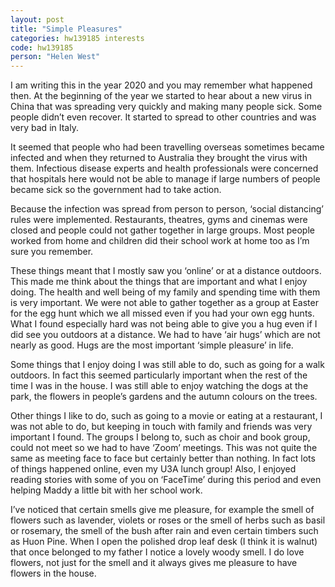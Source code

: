 ```yaml
---
layout: post
title: "Simple Pleasures"
categories: hw139185 interests
code: hw139185
person: "Helen West"
---
```


I am writing this in the year 2020 and you may remember what happened then. At the beginning of the year we started to hear about a new virus in China that was spreading very quickly and making many people sick. Some people didn’t even recover. It started to spread to other countries and was very bad in Italy. 
 
It seemed that people who had been travelling overseas sometimes became infected and when they returned to Australia they brought the virus with them. Infectious disease experts and health professionals were concerned that hospitals here would not be able to manage if large numbers of people became sick so the government had to take action. 
 
Because the infection was spread from person to person, ‘social distancing’ rules were implemented. Restaurants, theatres, gyms and cinemas were closed and people could not gather together in large groups. Most people worked from home and children did their school work at home too as I’m sure you remember. 
 
These things meant that I mostly saw you ‘online’ or at a distance outdoors. This made me think about the things that are important and what I enjoy doing. The health and well being of my family and spending time with them is very important. We were not able to gather together as a group at Easter for the egg hunt which we all missed even if you had your own egg hunts. What I found especially hard was not being able to give you a hug even if I did see you outdoors at a distance.  We had to have ‘air hugs’ which are not nearly as good.  Hugs are the most important ‘simple pleasure’ in life.
 
Some things that I enjoy doing I was still able to do, such as going for a walk outdoors. In fact this seemed particularly important when the rest of the time I was in the house. I was still able to enjoy watching the dogs at the park, the flowers in people’s gardens and the autumn colours on the trees. 
 
Other things I like to do, such as going to a movie or eating at a restaurant, I was not able to do, but keeping in touch with family and friends was very important I found. The groups I belong to, such as choir and book group, could not meet so we had to have ‘Zoom’ meetings. This was not quite the same as meeting face to face but certainly better than nothing. In fact lots of things happened online, even my U3A lunch group! Also, I enjoyed reading stories with some of you on ‘FaceTime’ during this period and even helping Maddy a little bit with her school work.
 
I’ve noticed that certain smells give me pleasure, for example the smell of flowers such as lavender, violets or roses or the smell of herbs such as basil or rosemary, the smell of the bush after rain and even certain timbers such as Huon Pine. When I open the polished drop leaf desk (I think it is walnut) that once belonged to my father I notice a lovely woody smell. I do love flowers, not just for the smell and it always gives me pleasure to have flowers in the house.